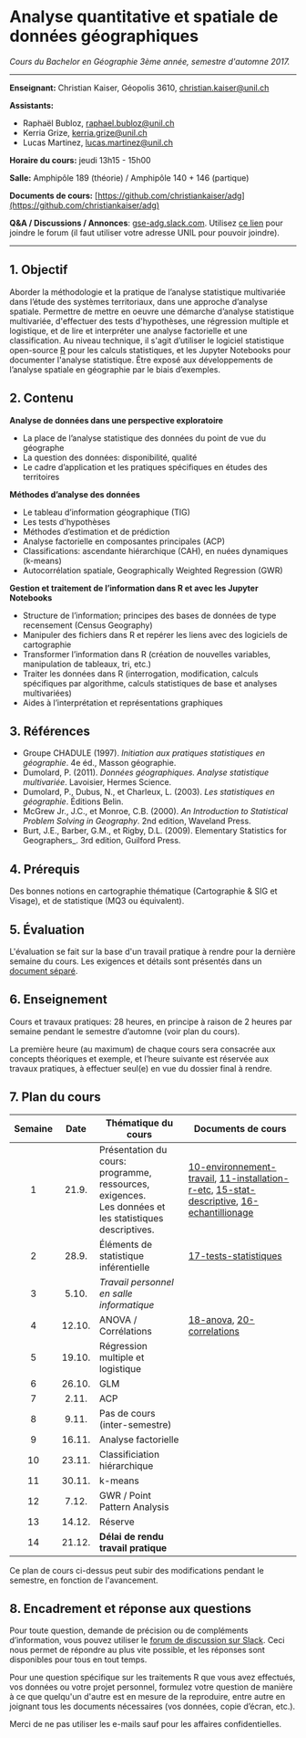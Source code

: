 # Analyse quantitative et spatiale de données géographiques

_Cours du Bachelor en Géographie 3ème année, semestre d'automne 2017._

---

__Enseignant:__ Christian Kaiser, Géopolis 3610, [christian.kaiser@unil.ch](mailto:christian.kaiser@unil.ch)

__Assistants:__

- Raphaël Bubloz, [raphael.bubloz@unil.ch](raphael.bubloz@unil.ch)
- Kerria Grize, [kerria.grize@unil.ch](kerria.grize@unil.ch)
- Lucas Martinez, [lucas.martinez@unil.ch](lucas.martinez@unil.ch)

__Horaire du cours:__ jeudi 13h15 - 15h00

__Salle:__  Amphipôle 189 (théorie) / Amphipôle 140 + 146 (partique)

__Documents de cours:__ [https://github.com/christiankaiser/adg](https://github.com/christiankaiser/adg)

__Q&A / Discussions / Annonces__: [gse-adg.slack.com](https://gse-adg.slack.com). Utilisez [ce lien](https://join.slack.com/t/gse-adg/signup) pour joindre le forum (il faut utiliser votre adresse UNIL pour pouvoir joindre).

---

## 1. Objectif

Aborder la méthodologie et la pratique de l’analyse statistique multivariée dans l’étude des systèmes territoriaux, dans une approche d’analyse spatiale. Permettre de mettre en oeuvre une démarche d’analyse statistique multivariée, d'effectuer des tests d'hypothèses, une régression multiple et logistique, et de lire et interpréter une analyse factorielle et une classification. Au niveau technique, il s'agit d’utiliser le logiciel statistique open-source [R](https://www.r-project.org/) pour les calculs statistiques, et les Jupyter Notebooks pour documenter l'analyse statistique. Être exposé aux développements de l’analyse spatiale en géographie par le biais d’exemples.

## 2. Contenu

__Analyse de données dans une perspective exploratoire__

- La place de l’analyse statistique des données du point de vue du géographe
- La question des données: disponibilité, qualité
- Le cadre d’application et les pratiques spécifiques en études des territoires

__Méthodes d’analyse des données__

- Le tableau d’information géographique (TIG)
- Les tests d'hypothèses
- Méthodes d’estimation et de prédiction
- Analyse factorielle en composantes principales (ACP)
- Classifications: ascendante hiérarchique (CAH), en nuées dynamiques (k-means)
- Autocorrélation spatiale, Geographically Weighted Regression (GWR)

__Gestion et traitement de l’information dans R et avec les Jupyter Notebooks__

- Structure de l’information; principes des bases de données de type recensement (Census Geography)
- Manipuler des fichiers dans R et repérer les liens avec des logiciels de cartographie
- Transformer l’information dans R (création de nouvelles variables, manipulation de tableaux, tri, etc.)
- Traiter les données dans R (interrogation, modification, calculs spécifiques par algorithme, calculs statistiques de base et analyses multivariées)
- Aides à l’interprétation et représentations graphiques

## 3. Références

- Groupe CHADULE (1997). _Initiation aux pratiques statistiques en géographie_. 4e éd., Masson géographie.
- Dumolard, P. (2011). _Données géographiques. Analyse statistique multivariée_. Lavoisier, Hermes Science.
- Dumolard, P., Dubus, N., et Charleux, L. (2003). _Les statistiques en géographie_. Éditions Belin.
- McGrew Jr., J.C., et Monroe, C.B. (2000). _An Introduction to Statistical Problem Solving in Geography_. 2nd edition, Waveland Press.
- Burt, J.E., Barber, G.M., et Rigby, D.L. (2009). Elementary Statistics for Geographers_. 3rd edition, Guilford Press.

## 4. Prérequis

Des bonnes notions en cartographie thématique (Cartographie & SIG et Visage), et de statistique (MQ3 ou équivalent).

## 5. Évaluation

L'évaluation se fait sur la base d'un travail pratique à rendre pour la dernière semaine du cours. Les exigences et détails sont présentés dans un [document séparé](travail-pratique/README.md).

## 6. Enseignement

Cours et travaux pratiques: 28 heures, en principe à raison de 2 heures par semaine pendant le semestre d’automne (voir plan du cours).

La première heure (au maximum) de chaque cours sera consacrée aux concepts théoriques et exemple, et l’heure suivante est réservée aux travaux pratiques, à effectuer seul(e) en vue du dossier final à rendre.

## 7. Plan du cours

Semaine  | Date  | Thématique du cours | Documents de cours
:-------:|:-----:| --------------------|--------------------
1        | 21.9. | Présentation du cours: programme, ressources, exigences.<br>Les données et les statistiques descriptives. | [10-environnement-travail](10-environnement-travail), [11-installation-r-etc](11-installation-r-etc), [15-stat-descriptive](15-stat-descriptive), [16-echantillionage](16-echantillionage)
2        | 28.9.  | Éléments de statistique inférentielle | [17-tests-statistiques](17-tests-statistiques)
3        | 5.10.  | _Travail personnel en salle informatique_
4        | 12.10. | ANOVA / Corrélations | [18-anova](18-anova), [20-correlations](20-correlations)
5        | 19.10. | Régression multiple et logistique
6        | 26.10. | GLM
7        | 2.11.  | ACP
8        | 9.11.  | Pas de cours (inter-semestre)
9        | 16.11. | Analyse factorielle
10       | 23.11. | Classificiation hiérarchique
11       | 30.11. | k-means
12       | 7.12.  | GWR / Point Pattern Analysis
13       | 14.12. | Réserve
14       | 21.12. | __Délai de rendu travail pratique__

Ce plan de cours ci-dessus peut subir des modifications pendant le semestre, en fonction de l'avancement.


## 8. Encadrement et réponse aux questions

Pour toute question, demande de précision ou de compléments d’information, vous pouvez utiliser le [forum de discussion sur Slack](https://gse-adg.slack.com). Ceci nous permet de répondre au plus vite possible, et les réponses sont disponibles pour tous en tout temps.

Pour une question spécifique sur les traitements R que vous avez effectués, vos données ou votre projet personnel, formulez votre question de manière à ce que quelqu'un d'autre est en mesure de la reproduire, entre autre en joignant tous les documents nécessaires (vos données, copie d’écran, etc.).

Merci de ne pas utiliser les e-mails sauf pour les affaires confidentielles.
